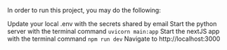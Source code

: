 In order to run this project, you may do the following:

Update your local .env with the secrets shared by email
Start the python server with the terminal command `uvicorn main:app`
Start the nextJS app with the terminal command `npm run dev`
Navigate to http://localhost:3000
